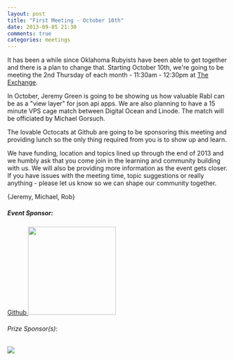 ```yaml
---
layout: post
title: "First Meeting - October 10th"
date: 2013-09-05 21:30
comments: true
categories: meetings
---
```


It has been a while since Oklahoma Rubyists have been able to get together and there is a plan 
to change that. Starting October 10th, we're going to be meeting the 2nd Thursday of each 
month - 11:30am - 12:30pm at [The Exchange][].

In October, Jeremy Green is going to be showing us how valuable Rabl can be as a "view layer" for json api apps.
We are also planning to have a 15 minute VPS cage match between Digital Ocean and Linode. The match will be officiated by Michael Gorsuch.

The lovable Octocats at Github are going to be sponsoring this meeting and providing lunch so the only thing required from you is to show up and learn.

We have funding, location and topics lined up through the end of 2013 and we humbly ask that you come join in the learning and community building with us. We will also be providing more information as the event gets closer. If you have issues with the meeting time, topic suggestions or really anything - please let us know so we can shape our community together.

{Jeremy, Michael, Rob}

[The Exchange]: http://www.exchangeokc.com/ "The Exchange"

##### Event Sponsor:
<a href="http://github.com">Github <img src="{{ root_url }}/images/sponsors/sponsorcat.jpg" height="200" width="200" /></a>
  
###### Prize Sponsor(s):
<a href="http://www.unixstickers.com/"><img src="{{ root_url }}/images/sponsors/unixstickers.png" /></a>